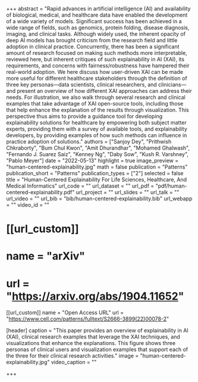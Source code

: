 +++
abstract = "Rapid advances in artificial intelligence (AI) and availability of biological, medical, and healthcare data have enabled the development of a wide variety of models. Significant success has been achieved in a wide range of fields, such as genomics, protein folding, disease diagnosis, imaging, and clinical tasks. Although widely used, the inherent opacity of deep AI models has brought criticism from the research field and little adoption in clinical practice. Concurrently, there has been a significant amount of research focused on making such methods more interpretable, reviewed here, but inherent critiques of such explainability in AI (XAI), its requirements, and concerns with fairness/robustness have hampered their real-world adoption. We here discuss how user-driven XAI can be made more useful for different healthcare stakeholders through the definition of three key personas—data scientists, clinical researchers, and clinicians—and present an overview of how different XAI approaches can address their needs. For illustration, we also walk through several research and clinical examples that take advantage of XAI open-source tools, including those that help enhance the explanation of the results through visualization. This perspective thus aims to provide a guidance tool for developing explainability solutions for healthcare by empowering both subject matter experts, providing them with a survey of available tools, and explainability developers, by providing examples of how such methods can influence in practice adoption of solutions."
authors = ["Sanjoy Dey", "Prithwish Chkraborty", "Bum Chul Kwon", "Amit Dhurandhar", "Mohamed Ghalwash", "Fernando J. Suarez Saiz", "Kenney Ng", "Daby Sow", "Kush R. Varshney", "Pablo Meyer"]
date = "2022-05-13"
highlight = true
image_preview = "human-centered-explainability.jpg"
math = false
publication = "Patterns"
publication_short = "Patterns"
publication_types = ["2"]
selected = false
title = "Human-Centered Explainability For Life Sciences, Healthcare, And Medical Informatics"
url_code = ""
url_dataset = ""
url_pdf = "pdf/human-centered-explainability.pdf"
url_project = ""
url_slides = ""
url_talk = ""
url_video = ""
url_bib = "bib/human-centered-explainability.bib"
url_webapp = ""
video_id = ""

# [[url_custom]]
# name = "arXiv"
# url = "https://arxiv.org/abs/1904.11652"

[[url_custom]]
name = "Open Access URL"
url = "https://www.cell.com/patterns/fulltext/S2666-3899(22)00078-2"


[header]
  caption = "This paper provides an overview of explainability in AI (XAI), clinical research examples that leverage the XAI techniques, and visualizations that enhance the explanations. This figure shows three personas of clinical users and visualization examples that support each of the three for their clinical research activities."
  image = "human-centered-explainability.jpg"
  video_caption = ""

+++